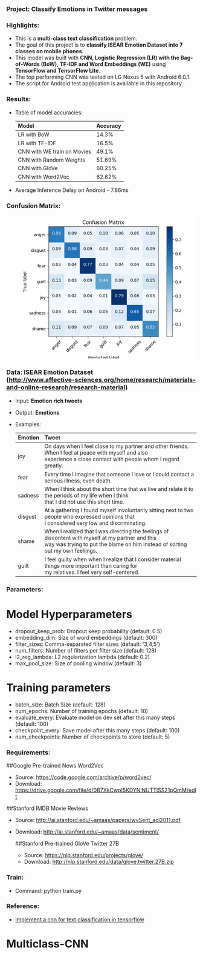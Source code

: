 ### Project: Classify Emotions in Twitter messages

### Highlights:
  - This is a **multi-class text classification** problem.
  - The goal of this project is to **classify ISEAR Emotion Dataset into 7 classes on mobile phones**.
  - This model was built with **CNN, Logistic Regression (LR) with the Bag-of-Words (BoW), TF-IDF and Word Embeddings (WE)** using **TensorFlow and TensorFlow Lite**.
  - The top performing CNN was tested on LG Nexus 5 with Android 6.0.1.
  - The script for Android test application is available in this repository

### Results:

  - Table of model accuracies:

    Model                       | Accuracy
    ----------------------------|----------
    LR with BoW                 | 14.3%
    LR with TF-IDF              | 16.5%
    CNN with WE train on Movies | 49.1%
    CNN with Random Weights     | 51.69%
    CNN with GloVe              | 60.25%
    CNN with Word2Vec           | 62.62%

  
  - Average Inference Delay on Android - 7.86ms

### Confusion Matrix:

![alt text](conf_matrix.png "Confusion matrix for CNN trained with GloVe Word Embeddings")

### Data: ISEAR Emotion Dataset<br> (http://www.affective-sciences.org/home/research/materials-and-online-research/research-material)
  - Input: **Emotion rich tweets**
  - Output: **Emotions**
  - Examples:

    Emotion | Tweet
    --------|------------------------------------------------------------------------------------------------------
    joy     | On days when I feel close to my partner and other friends. When I feel at peace with myself and also <br>experience a close contact with people whom I regard greatly.
    fear    | Every time I imagine that someone I love or I could contact a serious illness, even death.
    sadness | When I think about the short time that we live and relate it to the periods of my life when I think <br> that I did not use this short time.
    disgust | At a gathering I found myself involuntarily sitting next to two people who expressed opinions that <br> I considered very low and discriminating.
    shame   | When I realized that I was directing the feelings of discontent with myself at my partner and this <br> way was trying to put the blame on him instead of sorting out my own feeliings.
    guilt   | I feel guilty when when I realize that I consider material things more important than caring for <br> my relatives. I feel very self-centered.


### Parameters:

# Model Hyperparameters
  - dropout_keep_prob: Dropout keep probability (default: 0.5)
  - embedding_dim: Size of word embeddings (default: 300)
  - filter_sizes: Comma-separated filter sizes (default: '3,4,5')
  - num_filters: Number of filters per filter size (default: 128)
  - l2_reg_lambda: L2 regularization lambda (default: 0.2)
  - max_pool_size: Size of pooling window (default: 3)

 # Training parameters
  - batch_size: Batch Size (default: 128)
  - num_epochs: Number of training epochs (default: 10)
  - evaluate_every: Evaluate model on dev set after this many steps (default: 100)
  - checkpoint_every: Save model after this many steps (default: 100)
  - num_checkpoints: Number of checkpoints to store (default: 5)


### Requirements:
  ##Google Pre-trained News Word2Vec
  - Source: https://code.google.com/archive/p/word2vec/
  - Download: https://drive.google.com/file/d/0B7XkCwpI5KDYNlNUTTlSS21pQmM/edit

##Stanford IMDB Movie Reviews
- Source: http://ai.stanford.edu/~amaas/papers/wvSent_acl2011.pdf
- Download: http://ai.stanford.edu/~amaas/data/sentiment/

  ##Stanford Pre-trained GloVe Twitter 27B
  - Source: https://nlp.stanford.edu/projects/glove/
  - Download: http://nlp.stanford.edu/data/glove.twitter.27B.zip

### Train:
  - Command: python train.py
  
### Reference:
 - [Implement a cnn for text classification in tensorflow](http://www.wildml.com/2015/12/implementing-a-cnn-for-text-classification-in-tensorflow/)
# Multiclass-CNN
